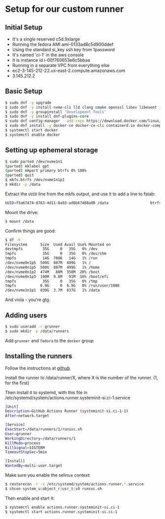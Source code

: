 # Setup for our custom runner

## Initial Setup

* It's a single reserved c5d.9xlarge
* Running the fedora AMI ami-0133ad8c5d900ddef
* Using the standard si_key ssh key from 1password
* It's named 'ci-1' in the aws console
* It is instance id i-00f760653e6c5bbaa
* Running in a separate VPC from everything else
* ec2-3-145-212-22.us-east-2.compute.amazonaws.com
* 3.145.212.2

## Basic Setup

```sh
$ sudo dnf -y upgrade
$ sudo dnf -y install nvme-cli lld clang cmake openssl libev libevent jq
$ sudo dnf -y groupinstall 'Development Tools'
$ sudo dnf -y install dnf-plugins-core
$ sudo dnf config-manager --add-repo https://download.docker.com/linux/fedora/docker-ce.repo
$ sudo dnf install -y docker-ce docker-ce-cli containerd.io docker-compose
$ systemctl start docker
$ systemctl enable docker
```

## Setting up ephemeral storage

```sh
$ sudo parted /dev/nvme1n1
(parted) mklabel gpt
(parted) mkpart primary btrfs 0% 100%
(parted) quit
$ mkfs.btrfs /dev/nvme1n1p1
$ mkdir -p /data
```

Extract the `UUID` line from the mkfs output, and use it to add a line to fstab:

```sh
UUID=f5a67474-0763-4d11-8a93-ad6b67488a00 /data                   btrfs   compress=zstd:1 0 0
```

Mount the drive:

```sh 
$ mount /data
```

Confirm things are good:

```sh
$ df -h
Filesystem      Size  Used Avail Use% Mounted on
devtmpfs         35G     0   35G   0% /dev
tmpfs            35G     0   35G   0% /dev/shm
tmpfs            14G  708K   14G   1% /run
/dev/nvme0n1p5  500G  807M  499G   1% /
/dev/nvme0n1p5  500G  807M  499G   1% /home
/dev/nvme0n1p2  474M   88M  358M  20% /boot
/dev/nvme0n1p3  100M  9.8M   91M  10% /boot/efi
tmpfs            35G     0   35G   0% /tmp
tmpfs           6.9G     0  6.9G   0% /run/user/1000
/dev/nvme1n1p1  839G  3.7M  837G   1% /data
```

And viola - you're gtg.

## Adding users

```sh 
$ sudo useradd -r grunner
$ sudo mkdir -p /data/runners
```

Add `grunner` and `fedora` to the `docker` group

## Installing the runners

Follow the instructions at [github](https://github.com/systeminit/si/settings/actions/runners/new). 

Install the runner to /data/runner/X, where X is the number of the runner. (1, for the first)

Then install it to systemd, with this file in /etc/systemd/system/actions.runner.systeminit-si.ci-1.service

```sh 
[Unit]
Description=GitHub Actions Runner (systeminit-si.ci-1-1)
After=network.target

[Service]
ExecStart=/data/runners/1/runsvc.sh
User=grunner
WorkingDirectory=/data/runners/1
KillMode=process
KillSignal=SIGTERM
TimeoutStopSec=5min

[Install]
WantedBy=multi-user.target
```

Make sure you enable the selinux context:

```sh 
$ restorecon -r -v /etc/systemd/system/actions.runner.*.service
$ chcon system_u:object_r:usr_t:s0 runsvc.sh
```

Then enable and start it:

```sh
$ systemctl enable actions.runner.systeminit-si.ci-1
$ systemctl start actions.runner.systeminit-si.ci-1
```

